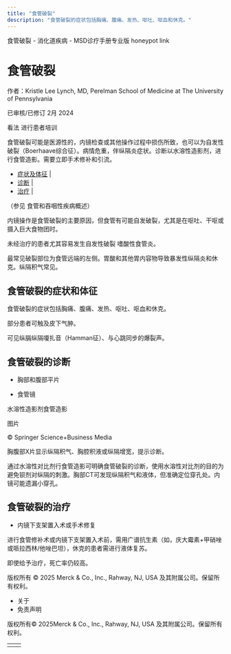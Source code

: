 ```yaml
---
title: "食管破裂"
description: "食管破裂的症状包括胸痛、腹痛、发热、呕吐、呕血和休克。"
---
```


﻿食管破裂 \- 消化道疾病 \- MSD诊疗手册专业版 honeypot link

# 食管破裂

作者：Kristle Lee Lynch, MD, Perelman School of Medicine at The University of Pennsylvania

已审核/已修订 2月 2024

看法 进行患者培训

食管破裂可能是医源性的，内镜检查或其他操作过程中损伤所致，也可以为自发性破裂（Boerhaave综合征）。病情危重，伴纵隔炎症状。诊断以水溶性造影剂，进行食管造影。需要立即手术修补和引流。

- [症状及体征](#症状及体征_v891916_zh) \|
- [诊断](#诊断_v891920_zh) \|
- [治疗](#治疗_v891929_zh) \|

（参见 食管和吞咽性疾病概述）

内镜操作是食管破裂的主要原因，但食管有可能自发破裂，尤其是在呕吐、干呕或摄入巨大食物团时。

未经治疗的患者尤其容易发生自发性破裂 嗜酸性食管炎。

最常见破裂部位为食管远端的左侧。胃酸和其他胃内容物导致暴发性纵隔炎和休克。纵隔积气常见。

## 食管破裂的症状和体征

食管破裂的症状包括胸痛、腹痛、发热、呕吐、呕血和休克。

部分患者可触及皮下气肿。

可见纵膈纵隔嗄扎音（Hamman征）、与心跳同步的爆裂声。

## 食管破裂的诊断

- 胸部和腹部平片

- 食管镜


水溶性造影剂食管造影



图片

© Springer Science+Business Media

胸腹部X片显示纵隔积气、胸腔积液或纵隔增宽，提示诊断。

通过水溶性对比剂行食管造影可明确食管破裂的诊断，使用水溶性对比剂的目的为避免钡剂对纵隔的刺激。胸部CT可发现纵隔积气和液体，但准确定位穿孔处。内镜可能遗漏小穿孔。

## 食管破裂的治疗

- 内镜下支架置入术或手术修复


进行食管修补术或内镜下支架置入术前，需用广谱抗生素（如，庆大霉素+甲硝唑或哌拉西林/他唑巴坦），休克的患者需进行液体复苏。

即使给予治疗，死亡率仍较高。



版权所有 © 2025
Merck & Co., Inc., Rahway, NJ, USA 及其附属公司。保留所有权利。

- 关于
- 免责声明

版权所有© 2025Merck & Co., Inc., Rahway, NJ, USA 及其附属公司。保留所有权利。

|     |     |
| --- | --- |
|  |  |